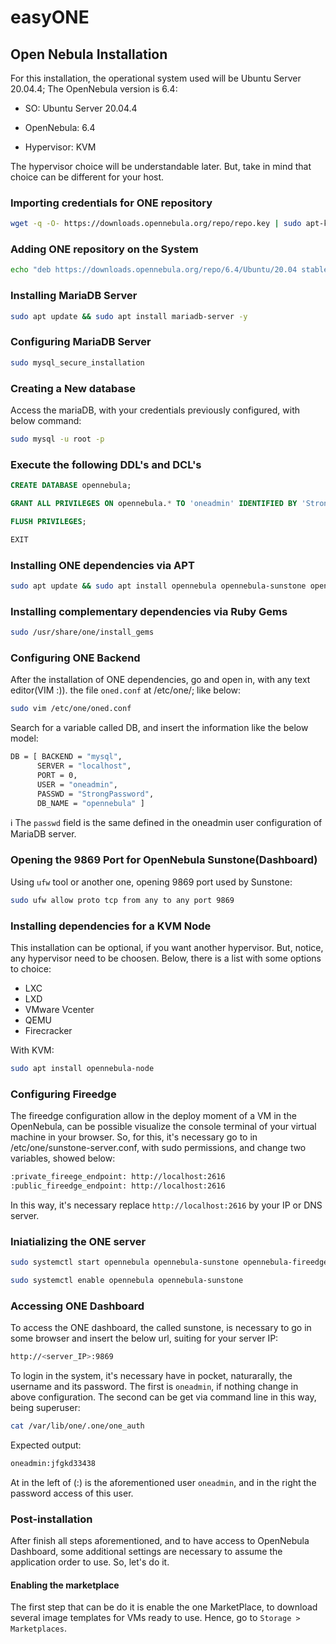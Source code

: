 # easyONE

## Open Nebula Installation
For this installation, the operational system used will be Ubuntu Server 20.04.4; The OpenNebula version is 6.4:

- SO: Ubuntu Server 20.04.4

- OpenNebula: 6.4

- Hypervisor: KVM

The hypervisor choice will be understandable later. But, take in mind that choice can be different for your host.

### Importing credentials for ONE repository
```bash
wget -q -O- https://downloads.opennebula.org/repo/repo.key | sudo apt-key add -
```

### Adding ONE repository on the System
```bash
echo "deb https://downloads.opennebula.org/repo/6.4/Ubuntu/20.04 stable opennebula" | sudo tee /etc/apt/sources.list.d/opennebula.list
```

### Installing MariaDB Server
```bash
sudo apt update && sudo apt install mariadb-server -y
```

### Configuring MariaDB Server
```bash
sudo mysql_secure_installation
```

### Creating a New database
Access the mariaDB, with your credentials previously configured, with below command:
```bash
sudo mysql -u root -p
```

### Execute the following DDL's and DCL's
```sql
CREATE DATABASE opennebula;
```

```sql
GRANT ALL PRIVILEGES ON opennebula.* TO 'oneadmin' IDENTIFIED BY 'StrongPassword';
```

```sql
FLUSH PRIVILEGES;
```

```sql
EXIT
```

### Installing ONE dependencies via APT
```bash
sudo apt update && sudo apt install opennebula opennebula-sunstone opennebula-gate opennebula-flow opennebula-fireedge opennebula-provision -y
```

### Installing complementary dependencies via Ruby Gems
```bash
sudo /usr/share/one/install_gems
```

### Configuring ONE Backend
After the installation of ONE dependencies, go and open in, with any text editor(VIM :)). the file `oned.conf` at /etc/one/; like below:
```bash
sudo vim /etc/one/oned.conf
```

Search for a variable called DB, and insert the information like the below model:
```bash
DB = [ BACKEND = "mysql",
      SERVER = "localhost",
      PORT = 0,
      USER = "oneadmin",
      PASSWD = "StrongPassword",
      DB_NAME = "opennebula" ]
```

:information_source: The `passwd` field is the same defined in the oneadmin user configuration of MariaDB server.

### Opening the 9869 Port for OpenNebula Sunstone(Dashboard)
Using `ufw` tool or another one, opening 9869 port used by Sunstone:
```bash
sudo ufw allow proto tcp from any to any port 9869
```

### Installing dependencies for a KVM Node
This installation can be optional, if you want another hypervisor. But, notice, any hypervisor need to be choosen. Below, there is a list with some options to choice:
- LXC
- LXD
- VMware Vcenter
- QEMU
- Firecracker

With KVM:
```bash
sudo apt install opennebula-node
```

### Configuring Fireedge
The fireedge configuration allow in the deploy moment of a VM in the OpenNebula, can be possible visualize the console terminal of your virtual machine in your browser. So, for this, it's necessary go to in /etc/one/sunstone-server.conf, with sudo permissions, and change two variables, showed below:

```bash
:private_fireege_endpoint: http://localhost:2616
:public_fireedge_endpoint: http://localhost:2616
```
In this way, it's necessary replace `http://localhost:2616` by your IP or DNS server.


### Iniatializing the ONE server
```bash
sudo systemctl start opennebula opennebula-sunstone opennebula-fireedge opennebula-flow
```

```bash
sudo systemctl enable opennebula opennebula-sunstone
```

### Accessing ONE Dashboard
To access the ONE dashboard, the called sunstone, is necessary to go in some browser and insert the below url, suiting for your server IP:
```bash
http://<server_IP>:9869
```
To login in the system, it's necessary have in pocket, naturarally, the username and its password. The first is `oneadmin`, if nothing change in above configuration. The second can be get via command line in this way, being superuser:

```bash
cat /var/lib/one/.one/one_auth
```

Expected output:
```bash
oneadmin:jfgkd33438
```

At in the left of (:) is the aforementioned user `oneadmin`, and in the right the password access of this user.

### Post-installation
After finish all steps aforementioned, and to have access to OpenNebula Dashboard, some additional settings are necessary to assume the application order to use. So, let's do it.

#### Enabling the marketplace
The first step that can be do it is enable the one MarketPlace, to download several image templates for VMs ready to use. Hence, go to `Storage > Marketplaces`.




